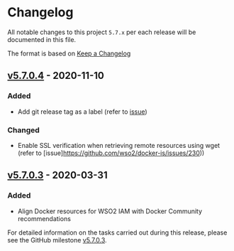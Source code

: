 # Changelog
All notable changes to this project `5.7.x` per each release will be documented in this file.

The format is based on [Keep a Changelog](https://keepachangelog.com/en/1.0.0/)

## [v5.7.0.4] - 2020-11-10

### Added
- Add git release tag as a label (refer to [issue](https://github.com/wso2/docker-is/issues/231))

### Changed
- Enable SSL verification when retrieving remote resources using wget (refer to [issue]https://github.com/wso2/docker-is/issues/230))

## [v5.7.0.3] - 2020-03-31

### Added
- Align Docker resources for WSO2 IAM with Docker Community recommendations

For detailed information on the tasks carried out during this release, please see the GitHub milestone
[v5.7.0.3](https://github.com/wso2/docker-is/milestone/11).

[v5.7.0.3]: https://github.com/wso2/docker-apim/compare/v5.7.0.2...v5.7.0.3
[v5.7.0.4]: https://github.com/wso2/docker-apim/compare/v5.7.0.3...v5.7.0.4
